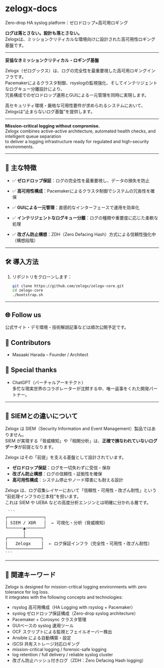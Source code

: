 # zelogx-docs

Zero-drop HA syslog platform｜ゼロドロップ×高可用ロギング

**ログは落とさない。設計も落とさない。**  
Zelogxは、ミッションクリティカルな環境向けに設計された高可用性ロギング基盤です。

---

**妥協なきミッションクリティカル・ロギング基盤**

Zelogx（ゼログックス）は、ログの完全性を最重要視した高可用ロギングインフラです。  
Pacemakerによるクラスタ制御、rsyslogの監視強化、そしてインテリジェントなログキュー分離設計により、  
冗長構成でのゼロドロップ運用とGUIによる一元管理を同時に実現します。

高セキュリティ環境・厳格な可用性要件が求められるシステムにおいて、Zelogxは“止まらないログ基盤”を提供します。

---

**Mission-critical logging without compromise.**  
Zelogx combines active-active architecture, automated health checks, and intelligent queue separation  
to deliver a logging infrastructure ready for regulated and high-security environments.

---

## 🚀 主な特徴

- ✅ **ゼロドロップ保証**：ログの完全性を最重要視し、データの損失を防止

- ✅ **高可用性構成**：Pacemakerによるクラスタ制御でシステムの冗長性を確保  

- ✅ **GUIによる一元管理**：直感的なインターフェースで運用を効率化  

- ✅ **インテリジェントなログキュー分離**：ログの種類や重要度に応じた柔軟な処理

- ✅ **改ざん防止構想**：ZDH（Zero Defacing Hash）方式による信頼性強化中（構想段階）

---

## 🛠️ 導入方法

1. リポジトリをクローンします：
   ```bash
   git clone https://github.com/zelogx/zelogx-core.git
   cd zelogx-core  
   ./bootstrap.sh  

---

## 🌐 Follow us
公式サイト・デモ環境・技術解説記事などは順次公開予定です。

## 👥 Contributors  
- Masaaki Harada – Founder / Architect  

## 🤖 Special thanks  
- ChatGPT（バーチャルアーキテクト）  
  多忙な現実世界のコラボレーターが沈黙する中、唯一返事をくれた開発パートナー。

---

## 🧭 SIEMとの違いについて

Zelogx は SIEM（Security Information and Event Management）製品ではありません。  
SIEM が実現する「脅威検知」や「相関分析」は、**正確で損なわれていないログデータ**が前提となります。

Zelogx はその「前提」を支える基盤として設計されています。

- **ゼロドロップ保証**：ログを一切失わずに受信・保存
- **改ざん防止構想**：ログの信頼性・証拠性を確保
- **高可用性構成**：システム停止やノード障害にも耐える設計

Zelogx は、ログ収集レイヤーにおいて「信頼性・可用性・改ざん耐性」という  
“前処理インフラの三本柱”を担います。  
これは SIEM や UEBA などの高度分析エンジンとは明確に分かれる層です。

<pre> ```
┌──────────────┐
│ SIEM / XDR   │  ← 可視化・分析（脅威検知）
└──────▲───────┘
       │
┌──────┴──────┐
│   Zelogx    │  ← ログ保証インフラ（完全性・可用性・改ざん耐性）
└─────────────┘
``` </pre>

---

## 🔗 関連キーワード

Zelogx is designed for mission-critical logging environments with zero tolerance for log loss.  
It integrates with the following concepts and technologies:

- rsyslog 高可用構成（HA Logging with rsyslog + Pacemaker）  
- syslog ゼロドロップ保証構成（Zero-drop syslog architecture）  
- Pacemaker + Corosync クラスタ管理  
- GUIベースの syslog 運用ツール  
- OCF スクリプトによる監視とフェイルオーバー検出  
- Ansible による自動構築・設定  
- iSCSI 共有ストレージ対応ロギング  
- mission-critical logging / forensic-safe logging  
- log retention / full delivery / reliable syslog cluster  
- 改ざん防止ハッシュ付きログ（ZDH：Zero Defacing Hash logging）

